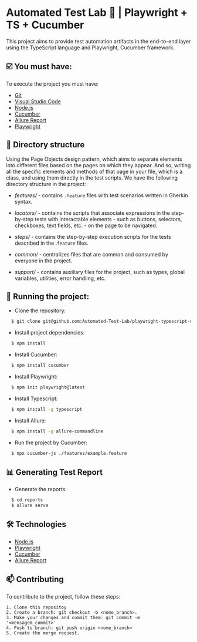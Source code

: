 
# Automated Test Lab 🧪 | Playwright + TS + Cucumber

This project aims to provide test automation artifacts in the end-to-end layer using the TypeScript language and Playwright, Cucumber framework.

## ☑️ You must have:

To execute the project you must have:

- [Git](https://git-scm.com/)
- [Visual Studio Code](https://code.visualstudio.com/)
- [Node.js](https://nodejs.org/en/)
- [Cucumber](https://cucumber.io/)
- [Allure Report](https://qameta.io/allure-report/)
- [Playwright](https://playwright.dev/)

## 📁 Directory structure

Using the Page Objects design pattern, which aims to separate elements into different files based on the pages on which they appear. And so, writing all the specific elements and methods of that page in your file, which is a class, and using them directly in the test scripts. We have the following directory structure in the project:

- *features/* - contains ``.feature`` files with test scenarios written in Gherkin syntax.

- *locators/* - contains the scripts that associate expressions in the step-by-step tests with interactable elements - such as buttons, selectors, checkboxes, text fields, etc. - on the page to be navigated. 

- *steps/* - contains the step-by-step execution scripts for the tests described in the .``feature`` files.

- *common/* - centralizes files that are common and consumed by everyone in the project.

- *support/* - contains auxiliary files for the project, such as types, global variables, utilities, error handling, etc.

## 🚀 Running the project:

- Clone the repository:

```bash
  $ git clone git@github.com:Automated-Test-Lab/playwright-typescript-cucumber.git
```

- Install project dependencies:

```bash
  $ npm install
```

- Install Cucumber:

```bash
  $ npm install cucumber
```

- Install Playwright:

```bash
  $ npm init playwright@latest
```

- Install Typescript:

```bash
  $ npm install -g typescript    
```

- Install Allure:

```bash
  $ npm install -g allure-commandline      
```

- Run the project by Cucumber:

```bash
  $ npx cucumber-js ./features/example.feature
```


## 📊 Generating Test Report

- Generate the reports:

```bash
  $ cd reports
  $ allure serve
```
## 🛠️  Technologies

- [Node.js](https://nodejs.org/en/)
- [Playwright](https://playwright.dev/)
- [Cucumber](https://cucumber.io/)
- [Allure Report](https://qameta.io/allure-report/)

## 📫 Contributing

To contribute to the project, follow these steps:

    1. Clone this repositoy
    2. Create a branch: git checkout -b <nome_branch>.
    3. Make your changes and commit them: git commit -m '<mensagem_commit>'
    4. Push to branch: git push origin <nome_branch>
    5. Create the merge request.